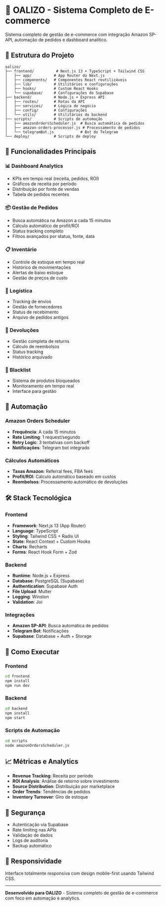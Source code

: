 # 🚀 OALIZO - Sistema Completo de E-commerce

Sistema completo de gestão de e-commerce com integração Amazon SP-API, automação de pedidos e dashboard analítico.

## 📁 Estrutura do Projeto

```
oalizo/
├── frontend/          # Next.js 13 + TypeScript + Tailwind CSS
│   ├── app/          # App Router do Next.js
│   ├── components/   # Componentes React reutilizáveis
│   ├── lib/          # Utilitários e configurações
│   ├── hooks/        # Custom React Hooks
│   └── supabase/     # Configurações do Supabase
├── backend/          # Node.js + Express API
│   ├── routes/       # Rotas da API
│   ├── services/     # Lógica de negócio
│   ├── config/       # Configurações
│   └── utils/        # Utilitários do backend
├── scripts/          # Scripts de automação
│   ├── amazonOrdersScheduler.js  # Busca automática de pedidos
│   ├── amazon-orders-processor.js # Processamento de pedidos
│   └── telegramBot.js            # Bot do Telegram
└── deploy/           # Scripts de deploy
```

## 🎯 Funcionalidades Principais

### 📊 **Dashboard Analytics**
- KPIs em tempo real (receita, pedidos, ROI)
- Gráficos de receita por período
- Distribuição por fonte de vendas
- Tabela de pedidos recentes

### 📦 **Gestão de Pedidos**
- Busca automática na Amazon a cada 15 minutos
- Cálculo automático de profit/ROI
- Status tracking completo
- Filtros avançados por status, fonte, data

### 📋 **Inventário**
- Controle de estoque em tempo real
- Histórico de movimentações
- Alertas de baixo estoque
- Gestão de preços de custo

### 🚚 **Logística**
- Tracking de envios
- Gestão de fornecedores
- Status de recebimento
- Arquivo de pedidos antigos

### 🔄 **Devoluções**
- Gestão completa de returns
- Cálculo de reembolsos
- Status tracking
- Histórico arquivado

### 🚫 **Blacklist**
- Sistema de produtos bloqueados
- Monitoramento em tempo real
- Interface para gestão

## 🤖 Automação

### **Amazon Orders Scheduler**
- **Frequência**: A cada 15 minutos
- **Rate Limiting**: 1 request/segundo
- **Retry Logic**: 3 tentativas com backoff
- **Notificações**: Telegram bot integrado

### **Cálculos Automáticos**
- **Taxas Amazon**: Referral fees, FBA fees
- **Profit/ROI**: Cálculo automático baseado em custos
- **Reembolsos**: Processamento automático de devoluções

## 🛠️ Stack Tecnológica

### **Frontend**
- **Framework**: Next.js 13 (App Router)
- **Language**: TypeScript
- **Styling**: Tailwind CSS + Radix UI
- **State**: React Context + Custom Hooks
- **Charts**: Recharts
- **Forms**: React Hook Form + Zod

### **Backend**
- **Runtime**: Node.js + Express
- **Database**: PostgreSQL (Supabase)
- **Authentication**: Supabase Auth
- **File Upload**: Multer
- **Logging**: Winston
- **Validation**: Joi

### **Integrações**
- **Amazon SP-API**: Busca automática de pedidos
- **Telegram Bot**: Notificações
- **Supabase**: Database + Auth + Storage

## 🚀 Como Executar

### **Frontend**
```bash
cd frontend
npm install
npm run dev
```

### **Backend**
```bash
cd backend
npm install
npm start
```

### **Scripts de Automação**
```bash
cd scripts
node amazonOrdersScheduler.js
```

## 📈 Métricas e Analytics

- **Revenue Tracking**: Receita por período
- **ROI Analysis**: Análise de retorno sobre investimento
- **Source Distribution**: Distribuição por marketplace
- **Order Trends**: Tendências de pedidos
- **Inventory Turnover**: Giro de estoque

## 🔐 Segurança

- Autenticação via Supabase
- Rate limiting nas APIs
- Validação de dados
- Logs de auditoria
- Backup automático

## 📱 Responsividade

Interface totalmente responsiva com design mobile-first usando Tailwind CSS.

---

**Desenvolvido para OALIZO** - Sistema completo de gestão de e-commerce com foco em automação e analytics. 
